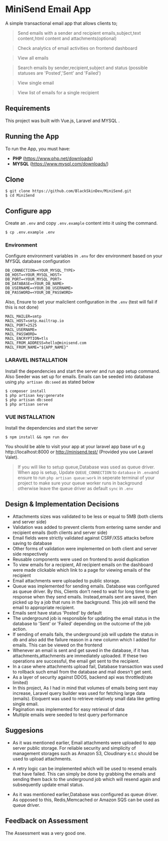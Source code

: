 # MiniSend Email App
 A simple transactional email app that allows clients to; 

> Send emails with a sender and recipient emails,subject,text content,html content and attachments(optional)

> Check analytics of email activities on frontend dashboard

> View all emails

> Search emails by sender,recipient,subject and status (possible statuses are 'Posted','Sent' and 'Failed')

> View single email

> View list of emails for a single recipient





## Requirements

This project was built with Vue.js, Laravel and MYSQL .
## Running the App
To run the App, you must have:
- **PHP** (https://www.php.net/downloads)
- **MYSQL** (https://www.mysql.com/downloads/)

## Clone

    $ git clone https://github.com/BlackSkinDev/MiniSend.git
    $ cd MiniSend

## Configure app
Create an `.env` and copy `.env.example` content into it using the command.

```console
$ cp .env.example .env
```


### Environment
Configure environment variables in `.env` for dev environment based on your MYSQL database configuration


```  
DB_CONNECTION=<YOUR_MYSQL_TYPE>
DB_HOST=<YOUR_MYSQL_HOST>
DB_PORT=<YOUR_MYSQL_PORT>
DB_DATABASE=<YOUR_DB_NAME>
DB_USERNAME=<YOUR_DB_USERNAME>
DB_PASSWORD=<YOUR_DB_PASSWORD>

```
Also, Ensure to set your mailclient configuration in the `.env` (test will fail if this is not done)

```
MAIL_MAILER=smtp
MAIL_HOST=smtp.mailtrap.io
MAIL_PORT=2525
MAIL_USERNAME=
MAIL_PASSWORD=
MAIL_ENCRYPTION=tls
MAIL_FROM_ADDRESS=hello@minisend.com
MAIL_FROM_NAME="${APP_NAME}"

```
### LARAVEL INSTALLATION
Install the dependencies and start the server and run app setup command. 
Also Seeder was set up for emails. Emails can be seeded into database using 
`php artisan db:seed` as stated below

```console
$ composer install
$ php artisan key:generate
$ php artisan db:seed 
$ php artisan serve
```

### VUE INSTALLATION
Install the dependencies and start the server

```console
$ npm install && npm run dev
```

You should be able to visit your app at your laravel app base url e.g http://localhost:8000 or http://minisend.test/ (Provided you use Laravel Valet).


>If you will like to setup queue,Database was used as queue driver. When app is setup, Update `QUEUE_CONNECTION` to `database` in `.env`and ensure to run `php artisan queue:work` in seperate terminal of your project to make sure your queue worker runs in background otherwise leave the queue driver as default `sync` in `.env`

## Design & Implementation Decisions
- Attachments sizes was validated to be less or equal to 5MB (both clients and server side)
- Validation was added to prevent clients from entering same sender and recipient emails (both clients and server side)
- Email fields were strictly validated against CSRF/XSS attacks before saving to database
- Other forms of validation were implemented on both client and server side respectively
- Reusable components were used on frontend to avoid duplication
- To view emails for a recipient, All recipient emails on the dashboard were made clickable which link to a page for viewing emails of the recipient
-  Email  attachments were uploaded to public storage.
- Queue  was implemented for sending emails. Database was configured as
queue driver. By this, Clients don't need to wait for long time to get response when they send emails. Instead,emails sent are saved, then picked up by a job that runs in the background. This job will send the email to appropriate recipient.
- Emails sent have status 'Posted' by default
- The underground job is responsible for updating the email status in the database to 'Sent' or 'Failed' depending on the outcome of the job action.
- If sending of emails fails, the underground job will update the status in db and also
add the failure reason in a new column which I added for emails. This can be viewed on the frontend
- Whenever an email is sent and get saved in the database, if it has attachments,attachments are immediately uploaded. If these two operations are successful, the email get sent to the recipient.
- In a case where attachments upload fail, Database transaction was used to rollback such email from the database and mail doesn't get sent.
- As  a layer of security against DDOS, backend api was throttled(rate limited)
- In this project, As I had in mind that volumes of emails being sent may increase, Laravel query builder was used for fetching large data (emails). Eloquent was used to retrieve relatively small data like getting single email.
- Pagination was implemented for easy retrieval of data
- Multiple emails were seeded to test query performance

## Suggesions
- As it was mentioned earlier, Email attachments were uploaded to app server public storage. For reliable security and simplicity of management storages such as Amazon S3, Cloudinary e.t.c should be used to upload attachments.

- A retry logic can be implemented which will be used to resend emails that have failed. This can simply be done by grabbing the emails and sending them back to the underground job which will resend again and subsequently update email status.

- As it was mentioned earlier,Database was configured as queue driver.
As opposed to this, Redis,Memcached or Amazon SQS can be used as queue driver.



## Feedback on Assessment
The Assessment was a very good one. 
